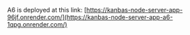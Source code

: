 A6 is deployed at this link:
[https://kanbas-node-server-app-96jf.onrender.com/](https://kanbas-node-server-app-a6-1qpg.onrender.com/)
